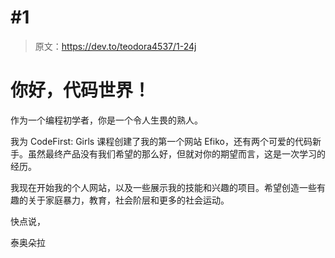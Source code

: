 # #1

> 原文：<https://dev.to/teodora4537/1-24j>

# 你好，代码世界！

作为一个编程初学者，你是一个令人生畏的熟人。

我为 CodeFirst: Girls 课程创建了我的第一个网站 Efiko，还有两个可爱的代码新手。虽然最终产品没有我们希望的那么好，但就对你的期望而言，这是一次学习的经历。

我现在开始我的个人网站，以及一些展示我的技能和兴趣的项目。希望创造一些有趣的关于家庭暴力，教育，社会阶层和更多的社会运动。

快点说，

泰奥朵拉
